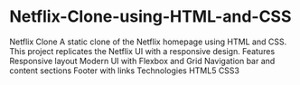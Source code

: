 # Netflix-Clone-using-HTML-and-CSS
Netflix Clone A static clone of the Netflix homepage using HTML and CSS. This project replicates the Netflix UI with a responsive design.  Features Responsive layout Modern UI with Flexbox and Grid Navigation bar and content sections Footer with links Technologies HTML5 CSS3
